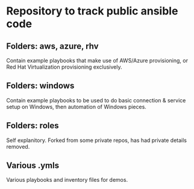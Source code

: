 # Repository to track public ansible code                                                                                                                                                                      

## Folders: aws, azure, rhv

Contain example playbooks that make use of AWS/Azure provisioning, or Red Hat Virtualization provisioning exclusively.

## Folders: windows

Contain example playbooks to be used to do basic connection & service setup on Windows, then automation of Windows pieces.

## Folders: roles

Self explanitory. Forked from some private repos, has had private details removed.

## Various .ymls

Various playbooks and inventory files for demos.
